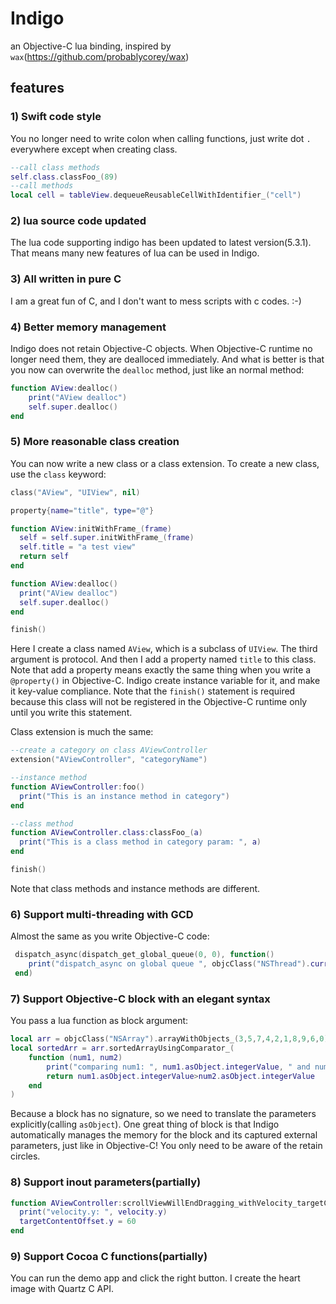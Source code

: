 # Indigo
an Objective-C lua binding, inspired by `wax`(https://github.com/probablycorey/wax)
## features
### 1) Swift code style
You no longer need to write colon when calling functions, just write dot `.`
everywhere except when creating class.
```lua
--call class methods
self.class.classFoo_(89)
--call methods
local cell = tableView.dequeueReusableCellWithIdentifier_("cell")
```
### 2) lua source code updated
The lua code supporting indigo has been updated to latest version(5.3.1). That
means many new features of lua can be used in Indigo.

### 3) All written in pure C
I am a great fun of C, and I don't want to mess scripts with c codes. :-)

### 4) Better memory management
Indigo does not retain Objective-C objects. When Objective-C runtime no longer
need them, they are dealloced immediately. And what is better is that you now
can overwrite the `dealloc` method, just like an normal method:
```lua
function AView:dealloc()
    print("AView dealloc")
    self.super.dealloc()
end
```
### 5) More reasonable class creation
You can now write a new class or a class extension. To create a new class,
use the `class` keyword:
```lua
class("AView", "UIView", nil)

property{name="title", type="@"}

function AView:initWithFrame_(frame)
  self = self.super.initWithFrame_(frame)
  self.title = "a test view"
  return self
end

function AView:dealloc()
  print("AView dealloc")
  self.super.dealloc()
end

finish()
```
Here I create a class named `AView`, which is a subclass of `UIView`. The
third argument is protocol.
And then I add a property named `title` to this class. Note that add a
property means exactly the same thing when you write a `@property()` in
Objective-C. Indigo create instance variable for it, and make it key-value
compliance.
Note that the `finish()` statement is required because this class will not
be registered in the Objective-C runtime only until you write this statement.

Class extension is much the same:
```lua
--create a category on class AViewController
extension("AViewController", "categoryName")

--instance method
function AViewController:foo()
  print("This is an instance method in category")
end

--class method
function AViewController.class:classFoo_(a)
  print("This is a class method in category param: ", a)
end

finish()
```
Note that class methods and instance methods are different.

### 6) Support multi-threading with GCD
Almost the same as you write Objective-C code:
``` lua
 dispatch_async(dispatch_get_global_queue(0, 0), function()
    print("dispatch_async on global queue ", objcClass("NSThread").currentThread)
 end)
 ```
### 7) Support Objective-C block with an elegant syntax
You pass a lua function as block argument:
``` lua
local arr = objcClass("NSArray").arrayWithObjects_(3,5,7,4,2,1,8,9,6,0)
local sortedArr = arr.sortedArrayUsingComparator_(
    function (num1, num2)
        print("comparing num1: ", num1.asObject.integerValue, " and num2: ", num2.asObject.integerValue)
        return num1.asObject.integerValue>num2.asObject.integerValue
    end
)
```
Because a block has no signature, so we need to translate the parameters
explicitly(calling `asObject`).
One great thing of block is that Indigo automatically manages the memory for
the block and its captured external parameters, just like in Objective-C!
You only need to be aware of the retain circles.

### 8) Support inout parameters(partially)
```lua
function AViewController:scrollViewWillEndDragging_withVelocity_targetContentOffset_(scrollView, velocity, targetContentOffset)
  print("velocity.y: ", velocity.y)
  targetContentOffset.y = 60
end
```
### 9) Support Cocoa C functions(partially)
You can run the demo app and click the right button. I create the heart image with
Quartz C API.
